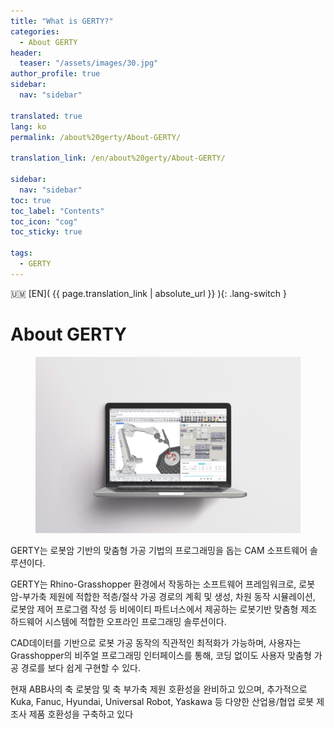 ```yaml
---
title: "What is GERTY?"
categories:
  - About GERTY
header:
  teaser: "/assets/images/30.jpg"  
author_profile: true
sidebar:
  nav: "sidebar"

translated: true
lang: ko
permalink: /about%20gerty/About-GERTY/

translation_link: /en/about%20gerty/About-GERTY/

sidebar:
  nav: "sidebar"
toc: true
toc_label: "Contents"
toc_icon: "cog"
toc_sticky: true

tags: 
  - GERTY
---
```


:us_outlying_islands: [EN]( {{ page.translation_link | absolute_url }} ){: .lang-switch }

# About GERTY
<figure>
	<a href="/assets/images/30.jpg"><img src="/assets/images/30.jpg"></a>
</figure>

GERTY는 로봇암 기반의 맞춤형 가공 기법의 프로그래밍을 돕는 CAM 소프트웨어 솔루션이다.

GERTY는 Rhino-Grasshopper 환경에서 작동하는 소프트웨어 프레임워크로, 로봇암-부가축 제원에 적합한 적층/절삭 가공 경로의 계획 및 생성,  차원 동작 시뮬레이션, 로봇암 제어 프로그램 작성 등 비에이티 파트너스에서 제공하는 로봇기반 맞춤형 제조 하드웨어 시스템에 적합한 오프라인 프로그래밍 솔루션이다.

CAD데이터를 기반으로 로봇 가공 동작의 직관적인 최적화가 가능하며, 사용자는 Grasshopper의 비주얼 프로그래밍 인터페이스를 통해, 코딩 없이도 사용자 맞춤형 가공 경로를 보다 쉽게 구현할 수 있다.

현재 ABB사의 축 로봇암 및 축 부가축 제원 호환성을 완비하고 있으며, 추가적으로 Kuka, Fanuc, Hyundai, Universal Robot, Yaskawa 등 다양한 산업용/협업 로봇 제조사 제품 호환성을 구축하고 있다
